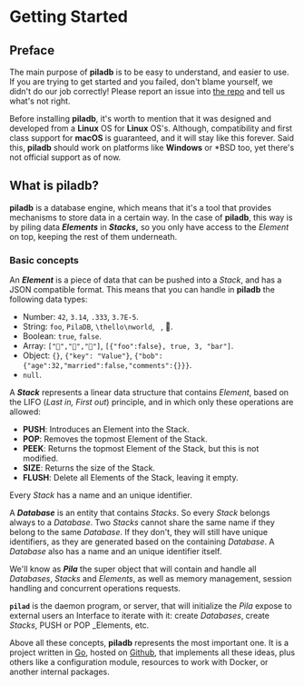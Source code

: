 # Getting Started

## Preface

The main purpose of **piladb** is to be easy to understand, and easier to use. If you are trying to get started and you failed, don't blame yourself, we didn't do our job correctly! Please report an issue into [the repo](https://github.com/oscillatingworks/pilabook/issues) and tell us what's not right.

Before installing **piladb**, it's worth to mention that it was designed and developed from a **Linux** OS for **Linux** OS's. Although, compatibility and first class support for **macOS** is guaranteed, and it will stay like this forever. Said this, **piladb** should work on platforms like **Windows** or *BSD too, yet there's not official support as of now.

## What is piladb?

**piladb** is a database engine, which means that it's a tool that provides mechanisms to store data in a certain way. In the case of **piladb**, this way is by piling data **_Elements_** in **_Stacks_,** so you only have access to the _Element_ on top, keeping the rest of them underneath. 

### Basic concepts

An **_Element_** is a piece of data that can be pushed into a _Stack_, and has a JSON compatible format. This means that you can handle in **piladb** the following data types:

* Number: `42`, `3.14`, `.333`, `3.7E-5`.
* String: `foo`, `PilaDB`, `\thello\nworld`, ` `, 💾.
* Boolean: `true`, `false`.
* Array: `["🍎","🍊","🍋"]`, `[{"foo":false}, true, 3, "bar"]`.
* Object: `{}`, `{"key": "Value"}`, `{"bob":{"age":32,"married":false,"comments":{}}}`.
* `null`.

A **_Stack_** represents a linear data structure that contains _Element_, based on the LIFO (_Last in, First out_) principle, and in which only these operations are allowed:

* **PUSH**: Introduces an Element into the Stack. 
* **POP**: Removes the topmost Element of the Stack.
* **PEEK**: Returns the topmost Element of the Stack, but this is not modified.
* **SIZE**: Returns the size of the Stack.
* **FLUSH**: Delete all Elements of the Stack, leaving it empty.

Every _Stack_ has a name and an unique identifier.

A **_Database_** is an entity that contains _Stacks_. So every _Stack_ belongs always to a _Database_. Two _Stacks_ cannot share the same name if they belong to the same _Database_. If they don't, they will still have unique identifiers, as they are generated based on the containing _Database_. A _Database_ also has a name and an unique identifier itself.

We'll know as **_Pila_** the super object that will contain and handle all _Databases_, _Stacks_ and _Elements_, as well as memory management, session handling and concurrent operations requests.

**`pilad`** is the daemon program, or server, that will initialize the _Pila_  expose to external users an Interface to iterate with it: create _Databases_, create _Stacks_, PUSH or POP _Elements, etc.

Above all these concepts, **piladb** represents the most important one. It is a project written in [Go](https://golang.org), hosted on [Github](https://github.com/fern4lvarez/piladb), that implements all these ideas, plus others like a configuration module, resources to work with Docker, or another internal packages.



